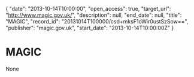 {
  "date": "2013-10-14T10:00:00", 
  "open_access": true, 
  "target_url": "http://www.magic.gov.uk/", 
  "description": null, 
  "end_date": null, 
  "title": "MAGIC", 
  "record_id": "20131014T100000/csd+mksF1oWir0ustSzSow==", 
  "publisher": "magic.gov.uk", 
  "start_date": "2013-10-14T10:00:00Z"
}

# MAGIC

None